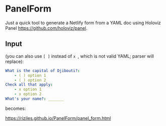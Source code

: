 # PanelForm

Just a quick tool to generate a Netlify form from a YAML doc using Holoviz Panel https://github.com/holoviz/panel.

## Input

(you can also use `[ ]` instead of `x `, which is not valid YAML; parser will replace):

```YAML
What is the capital of Djibouti?:
    - ( ) option 1
    - ( ) option 2
Check all that apply:
    - x option 1
    - x option 2
What's your name?: _______
```

becomes:

https://riziles.github.io/PanelForm/panel_form.html



